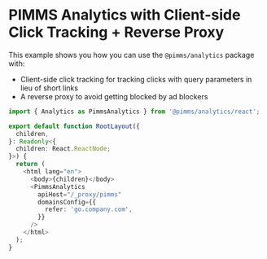 # PIMMS Analytics with Client-side Click Tracking + Reverse Proxy

This example shows you how you can use the `@pimms/analytics` package with:

- Client-side click tracking for tracking clicks with query parameters in lieu of short links
- A reverse proxy to avoid getting blocked by ad blockers

```ts app/layout.tsx
import { Analytics as PimmsAnalytics } from '@pimms/analytics/react';

export default function RootLayout({
  children,
}: Readonly<{
  children: React.ReactNode;
}>) {
  return (
    <html lang="en">
      <body>{children}</body>
      <PimmsAnalytics
        apiHost="/_proxy/pimms"
        domainsConfig={{
          refer: 'go.company.com',
        }}
      />
    </html>
  );
}
```